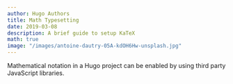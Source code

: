 ```yaml
---
author: Hugo Authors
title: Math Typesetting
date: 2019-03-08
description: A brief guide to setup KaTeX
math: true
image: "/images/antoine-dautry-05A-kdOH6Hw-unsplash.jpg"
---
```


Mathematical notation in a Hugo project can be enabled by using third party JavaScript libraries.


